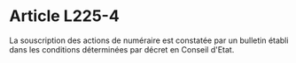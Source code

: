 # Article L225-4

La souscription des actions de numéraire est constatée par un bulletin établi dans les conditions déterminées par décret en Conseil d'Etat.